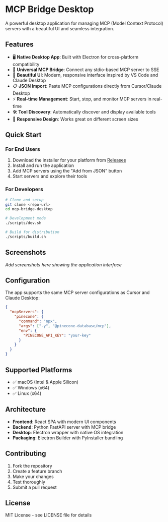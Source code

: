 # MCP Bridge Desktop

A powerful desktop application for managing MCP (Model Context Protocol) servers with a beautiful UI and seamless integration.

## Features

- 🖥️ **Native Desktop App**: Built with Electron for cross-platform compatibility
- 🔌 **Universal MCP Bridge**: Connect any stdio-based MCP server to SSE
- 🎨 **Beautiful UI**: Modern, responsive interface inspired by VS Code and Claude Desktop
- 📋 **JSON Import**: Paste MCP configurations directly from Cursor/Claude Desktop
- ⚡ **Real-time Management**: Start, stop, and monitor MCP servers in real-time
- 🛠️ **Tool Discovery**: Automatically discover and display available tools
- 📱 **Responsive Design**: Works great on different screen sizes

## Quick Start

### For End Users
1. Download the installer for your platform from [Releases](releases)
2. Install and run the application
3. Add MCP servers using the "Add from JSON" button
4. Start servers and explore their tools

### For Developers
```bash
# Clone and setup
git clone <repo-url>
cd mcp-bridge-desktop

# Development mode
./scripts/dev.sh

# Build for distribution
./scripts/build.sh
```

## Screenshots

*Add screenshots here showing the application interface*

## Configuration

The app supports the same MCP server configurations as Cursor and Claude Desktop:

```json
{
  "mcpServers": {
    "pinecone": {
      "command": "npx",
      "args": ["-y", "@pinecone-database/mcp"],
      "env": {
        "PINECONE_API_KEY": "your-key"
      }
    }
  }
}
```

## Supported Platforms

- ✅ macOS (Intel & Apple Silicon)
- ✅ Windows (x64)
- ✅ Linux (x64)

## Architecture

- **Frontend**: React SPA with modern UI components
- **Backend**: Python FastAPI server with MCP bridge
- **Desktop**: Electron wrapper with native OS integration
- **Packaging**: Electron Builder with PyInstaller bundling

## Contributing

1. Fork the repository
2. Create a feature branch
3. Make your changes
4. Test thoroughly
5. Submit a pull request

## License

MIT License - see LICENSE file for details
